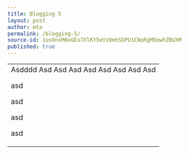 ```yaml
---
title: Blogging 5
layout: post
author: mta
permalink: /blogging-5/
source-id: 1usOnxM0xGEx7XlKY5eVz8mhSDPU1CNoRgM5mwhZBUXM
published: true
---
```

<table>
  <tr>
    <td>Asdddd
Asd
Asd
Asd
Asd
Asd
Asd
Asd
Asd















































asd

asd



asd




asd



















</td>
  </tr>
</table>


